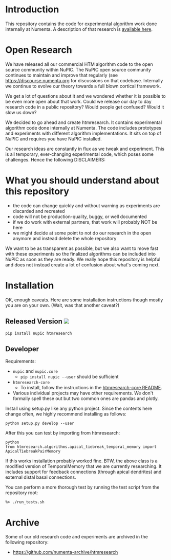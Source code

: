 Introduction
==============

This repository contains the code for experimental algorithm work done internally at Numenta. A description of that research is [available here](https://www.numenta.com/neuroscience-research/).

Open Research
==============

We have released all our commercial HTM algorithm code to the open source community within NuPIC. The NuPIC open source community continues to maintain and improve that regularly (see https://discourse.numenta.org for discussions on that codebase. Internally we continue to evolve our theory towards a full blown cortical framework.

We get a lot of questions about it and we wondered whether it is possible to be even more open about that work. Could we release our day to day research code in a public repository? Would people get confused? Would it slow us down?

We decided to go ahead and create htmresearch. It contains experimental algorithm code done internally at Numenta. The code includes prototypes and experiments with different algorithm implementations. It sits on top of NuPIC and requires you have NuPIC installed.

Our research ideas are constantly in flux as we tweak and experiment. This is all temporary, ever-changing experimental code, which poses some challenges. Hence the following DISCLAIMERS:

 
What you should understand about this repository
================================================

- the code can change quickly and without warning as experiments are discarded and recreated
- code will not be production-quality, buggy, or well documented
- if we do work with external partners, that work will probably NOT be here
- we might decide at some point to not do our research in the open anymore and instead delete the whole repository

We want to be as transparent as possible, but we also want to move
fast with these experiments so the finalized algorithms can be
included into NuPIC as soon as they are ready. We really hope this repository
is helpful and does not instead create a lot of confusion about what's coming
next.  


Installation
============

OK, enough caveats. Here are some installation instructions though mostly you
are on your own. (Wait, was that another caveat?)

## Released Version ![](https://img.shields.io/pypi/v/htmresearch.svg)

    pip install nupic htmresearch

## Developer

Requirements:

- `nupic` and `nupic.core`
  - `pip install nupic --user` should be sufficient
- `htmresearch-core`
  - To install, follow the instructions in the
    [htmresearch-core README](https://github.com/numenta/htmresearch-core).
- Various individual projects may have other requirements. We don't formally
  spell these out but two common ones are pandas and plotly.

Install using setup.py like any python project. Since the contents here change
often, we highly recommend installing as follows:

    python setup.py develop --user

After this you can test by importing from htmresearch:

    python
    from htmresearch.algorithms.apical_tiebreak_temporal_memory import ApicalTiebreakPairMemory

If this works installation probably worked fine. BTW, the above class is a
modified version of TemporalMemory that we are currently researching. It
includes support for feedback connections (through apical dendrites) and
external distal basal connections.

You can perform a more thorough test by running the test script from the repository root:

    %> ./run_tests.sh 


Archive
=======

Some of our old research code and experiments are archived in the following repository: 
 
* https://github.com/numenta-archive/htmresearch

